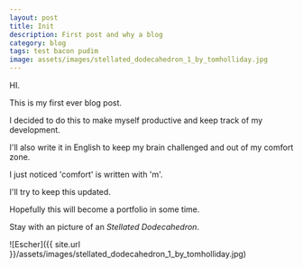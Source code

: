 ```yaml
---
layout: post
title: Init
description: First post and why a blog
category: blog
tags: test bacon pudim
image: assets/images/stellated_dodecahedron_1_by_tomholliday.jpg
---
```


HI.

This is my first ever blog post.

I decided to do this to make myself productive and keep track of my development.

I'll also write it in English to keep my brain challenged and out of my comfort zone.

I just noticed 'comfort' is written with 'm'.  

I'll try to keep this updated.

Hopefully this will become a portfolio in some time.

Stay with an picture of an *Stellated Dodecahedron*.

![Escher]({{ site.url }}/assets/images/stellated_dodecahedron_1_by_tomholliday.jpg)
